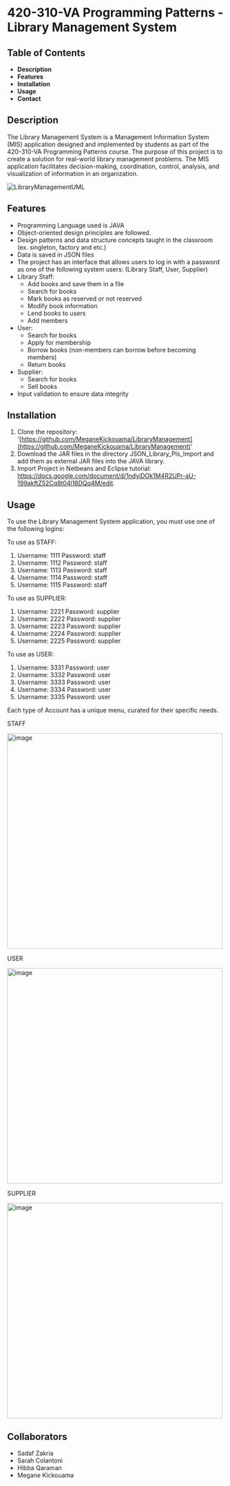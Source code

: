 # 420-310-VA Programming Patterns - Library Management System

## Table of Contents

- **Description**
- **Features**
- **Installation**
- **Usage**
- **Contact**

## Description

The Library Management System is a Management Information System (MIS) application designed and implemented by students as part of the 420-310-VA Programming Patterns course. The purpose of this project is to create a solution for real-world library management problems. The MIS application facilitates decision-making, coordination, control, analysis, and visualization of information in an organization.

![LibraryManagementUML](https://user-images.githubusercontent.com/98671902/236873735-3fbe7361-658b-4acd-a162-c20e5c10ea42.png)

## Features

- Programming Language used is JAVA
- Object-oriented design principles are followed.
- Design patterns and data structure concepts taught in the classroom (ex. singleton, factory and etc.)
- Data is saved in JSON files
- The project has an interface that allows users to log in with a password as one of the following system users: (Library Staff, User, Supplier)
- Library Staff:
  - Add books and save them in a file
  - Search for books
  - Mark books as reserved or not reserved
  - Modify book information
  - Lend books to users
  - Add members
- User:
  - Search for books
  - Apply for membership
  - Borrow books (non-members can borrow before becoming members)
  - Return books
- Supplier:
  - Search for books
  - Sell books
- Input validation to ensure data integrity

## Installation

1. Clone the repository: '[https://github.com/MeganeKickouama/LibraryManagement](https://github.com/MeganeKickouama/LibraryManagement)'
2. Download the JAR files in the directory JSON\_Library\_Pls\_Import and add them as external JAR files into the JAVA library.
3. Import Project in Netbeans and Eclipse tutorial: https://docs.google.com/document/d/1ndyiDOk1M4R2UPr-aU-199akftZ52Cq8t04l18DQq4M/edit.

## Usage

To use the Library Management System application, you must use one of the following logins:

To use as STAFF:

1. Username: 1111 Password: staff
2. Username: 1112 Password: staff
3. Username: 1113 Password: staff
4. Username: 1114 Password: staff
5. Username: 1115 Password: staff

To use as SUPPLIER:

1. Username: 2221 Password: supplier
2. Username: 2222 Password: supplier
3. Username: 2223 Password: supplier
4. Username: 2224 Password: supplier
5. Username: 2225 Password: supplier

To use as USER:

1. Username: 3331 Password: user
2. Username: 3332 Password: user
3. Username: 3333 Password: user
4. Username: 3334 Password: user
5. Username: 3335 Password: user


Each type of Account has a unique menu, curated for their specific needs.

STAFF

<img width="500" alt="image" src="https://user-images.githubusercontent.com/102993150/236655938-89e5f9e3-2df3-40be-97be-c17024aadb8f.png">

USER

<img width="500" alt="image" src="https://user-images.githubusercontent.com/102993150/236655962-a3ac86cf-bb69-46c9-ad2a-94686009cd80.png">

SUPPLIER

<img width="500" alt="image" src="https://user-images.githubusercontent.com/102993150/236655950-12c67a9f-ec23-4441-b827-2065ff3a3fa9.png">

## Collaborators
- Sadaf Zakria
- Sarah Colantoni
- Hibba Qaraman
- Megane Kickouama
